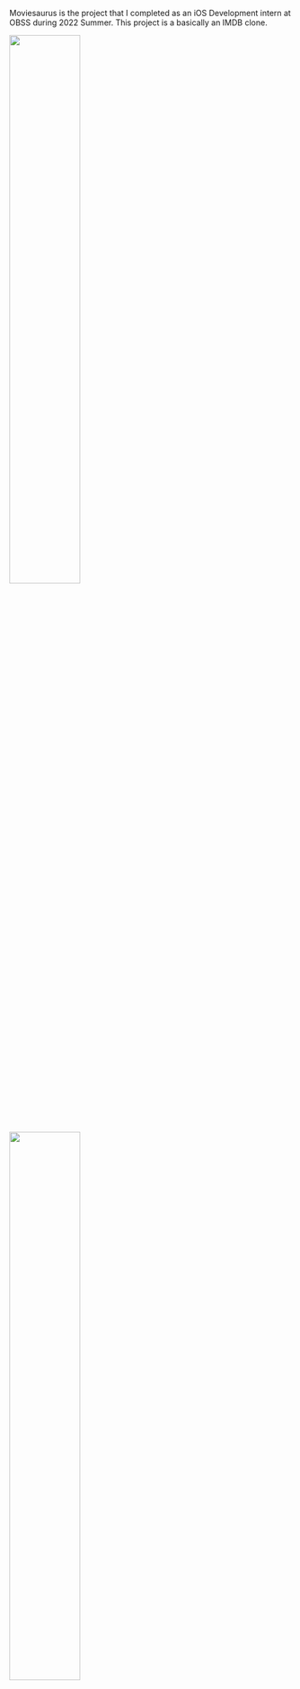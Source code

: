 Moviesaurus is the project that I completed as an iOS Development intern at OBSS during 2022 Summer.
This project is a basically an IMDB clone.

<img src="https://user-images.githubusercontent.com/42948198/194753933-448537aa-51d5-45da-aaa3-606e44c75fc4.png" width=50% height=50%>
<img src="https://user-images.githubusercontent.com/42948198/194753947-9e14ce8b-6152-4f22-89a5-c309869249c3.png" width=50% height=50%>
<img src="https://user-images.githubusercontent.com/42948198/194753955-7f1ca571-c46b-46ff-ba3d-b7ee3bca6208.png" width=50% height=50%>
<img src="https://user-images.githubusercontent.com/42948198/194753963-b565d0e6-e7be-4eb2-850f-2c4452e1bcfb.png" width=50% height=50%>
<img src="https://user-images.githubusercontent.com/42948198/194753982-0d87a4c0-f544-499f-885c-79ac162c93c9.png" width=50% height=50%>
<img src="https://user-images.githubusercontent.com/42948198/194753985-3d1a7bf4-f95d-4d87-9c5d-887a7a73ec3e.png" width=50% height=50%>
